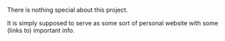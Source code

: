 There is nothing special about this project. 

It is simply supposed to serve as some sort of personal website with some (links to) important info.